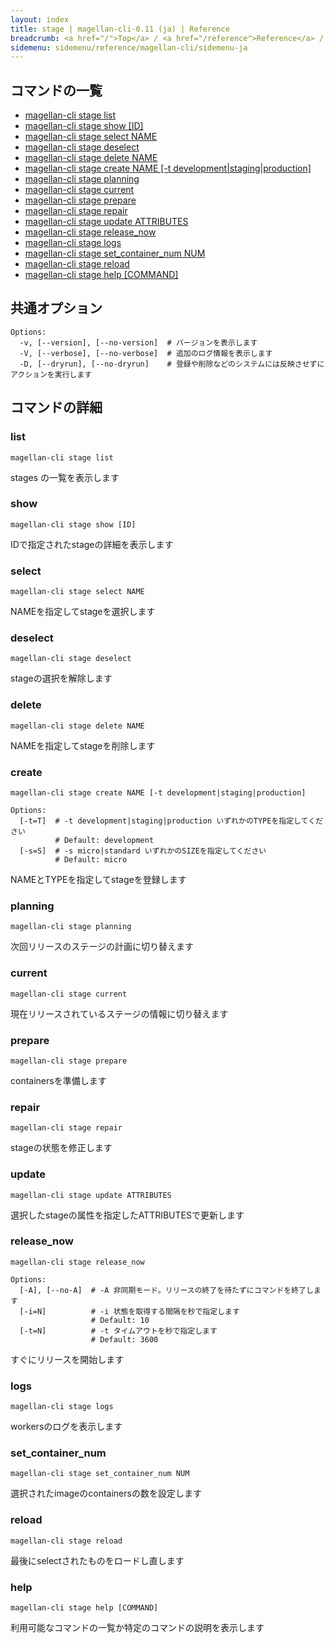 ```yaml
---
layout: index
title: stage | magellan-cli-0.11 (ja) | Reference
breadcrumb: <a href="/">Top</a> / <a href="/reference">Reference</a> / <a href="/reference/magellan-cli/ja">magellan-cli-0.11</a> / stage <a href="/reference/en/resources/stage.html">en</a> ja
sidemenu: sidemenu/reference/magellan-cli/sidemenu-ja
---
```


## コマンドの一覧

- [magellan-cli stage list](#list)
- [magellan-cli stage show [ID]](#show)
- [magellan-cli stage select NAME](#select)
- [magellan-cli stage deselect](#deselect)
- [magellan-cli stage delete NAME](#delete)
- [magellan-cli stage create NAME [-t development|staging|production]](#create)
- [magellan-cli stage planning](#planning)
- [magellan-cli stage current](#current)
- [magellan-cli stage prepare](#prepare)
- [magellan-cli stage repair](#repair)
- [magellan-cli stage update ATTRIBUTES](#update)
- [magellan-cli stage release_now](#release_now)
- [magellan-cli stage logs](#logs)
- [magellan-cli stage set_container_num NUM](#set_container_num)
- [magellan-cli stage reload](#reload)
- [magellan-cli stage help [COMMAND]](#help)

## 共通オプション

```text
Options:
  -v, [--version], [--no-version]  # バージョンを表示します
  -V, [--verbose], [--no-verbose]  # 追加のログ情報を表示します
  -D, [--dryrun], [--no-dryrun]    # 登録や削除などのシステムには反映させずにアクションを実行します

```


## コマンドの詳細
### <a name="list"></a>list

```text
magellan-cli stage list
```

stages の一覧を表示します

### <a name="show"></a>show

```text
magellan-cli stage show [ID]
```

IDで指定されたstageの詳細を表示します

### <a name="select"></a>select

```text
magellan-cli stage select NAME
```

NAMEを指定してstageを選択します

### <a name="deselect"></a>deselect

```text
magellan-cli stage deselect
```

stageの選択を解除します

### <a name="delete"></a>delete

```text
magellan-cli stage delete NAME
```

NAMEを指定してstageを削除します

### <a name="create"></a>create

```text
magellan-cli stage create NAME [-t development|staging|production]
```

```text
Options:
  [-t=T]  # -t development|staging|production いずれかのTYPEを指定してください
          # Default: development
  [-s=S]  # -s micro|standard いずれかのSIZEを指定してください
          # Default: micro

```

NAMEとTYPEを指定してstageを登録します

### <a name="planning"></a>planning

```text
magellan-cli stage planning
```

次回リリースのステージの計画に切り替えます

### <a name="current"></a>current

```text
magellan-cli stage current
```

現在リリースされているステージの情報に切り替えます

### <a name="prepare"></a>prepare

```text
magellan-cli stage prepare
```

containersを準備します

### <a name="repair"></a>repair

```text
magellan-cli stage repair
```

stageの状態を修正します

### <a name="update"></a>update

```text
magellan-cli stage update ATTRIBUTES
```

選択したstageの属性を指定したATTRIBUTESで更新します

### <a name="release_now"></a>release_now

```text
magellan-cli stage release_now
```

```text
Options:
  [-A], [--no-A]  # -A 非同期モード。リリースの終了を待たずにコマンドを終了します
  [-i=N]          # -i 状態を取得する間隔を秒で指定します
                  # Default: 10
  [-t=N]          # -t タイムアウトを秒で指定します
                  # Default: 3600

```

すぐにリリースを開始します

### <a name="logs"></a>logs

```text
magellan-cli stage logs
```

workersのログを表示します

### <a name="set_container_num"></a>set_container_num

```text
magellan-cli stage set_container_num NUM
```

選択されたimageのcontainersの数を設定します

### <a name="reload"></a>reload

```text
magellan-cli stage reload
```

最後にselectされたものをロードし直します

### <a name="help"></a>help

```text
magellan-cli stage help [COMMAND]
```

利用可能なコマンドの一覧か特定のコマンドの説明を表示します

